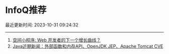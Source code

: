 # InfoQ推荐

最近更新时间: 2023-10-31 09:24:32

--- 
1. [空间小程序: Web 开发者的下一个增长曲线？](https://www.infoq.cn/article/Cj9r10fBw460GHSRu1bO) 
2. [Java近期新闻：外部函数和内存API、OpenJDK JEP、Apache Tomcat CVE](https://www.infoq.cn/article/gxV6VXEQ1tV41E0k6vRb) 
